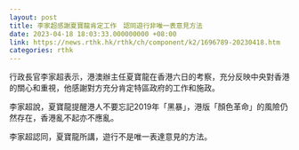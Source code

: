 ```yaml
---
layout: post
title: 李家超感謝夏寶龍肯定工作　認同遊行非唯一表意見方法
date: 2023-04-18 18:03:33.000000000 +08:00
link: https://news.rthk.hk/rthk/ch/component/k2/1696789-20230418.htm
categories: rthk
---
```


行政長官李家超表示，港澳辦主任夏寶龍在香港六日的考察，充分反映中央對香港的關心和重視，他感謝對方充分肯定特區政府的工作和施政。

李家超說，夏寶龍提醒港人不要忘記2019年「黑暴」，港版「顏色革命」的風險仍然存在，香港亂不起亦不應亂。

李家超認同，夏寶龍所講，遊行不是唯一表達意見的方法。
